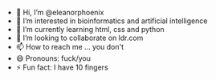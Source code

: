 - 👋 Hi, I’m @eleanorphoenix
- 👀 I’m interested in bioinformatics and artificial intelligence
- 🌱 I’m currently learning html, css and  python
- 💞️ I’m looking to collaborate on ldr.com
- 📫 How to reach me ... you don't
- 😄 Pronouns: fuck/you
- ⚡ Fun fact: I have 10 fingers

<!---
eleanorphoenix/eleanorphoenix is a ✨ special ✨ repository because its `README.md` (this file) appears on your GitHub profile.
You can click the Preview link to take a look at your changes.
--->
